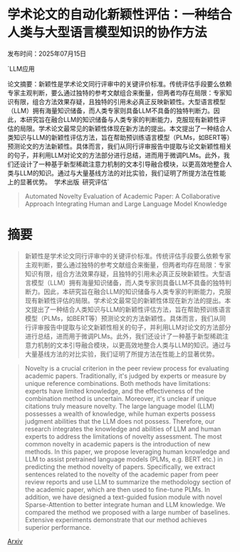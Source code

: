 # 学术论文的自动化新颖性评估：一种结合人类与大型语言模型知识的协作方法

发布时间：2025年07月15日

`LLM应用

论文摘要：新颖性是学术论文同行评审中的关键评价标准。传统评估手段要么依赖专家主观判断，要么通过独特的参考文献组合来衡量，但两者均存在局限：专家知识有限，组合方法效果存疑，且独特的引用未必真正反映新颖性。大型语言模型（LLM）拥有海量知识储备，而人类专家则具备LLM不具备的独特判断力。因此，本研究旨在融合LLM的知识储备与人类专家的判断能力，克服现有新颖性评估的局限。学术论文最常见的新颖性体现在新方法的提出。本文提出了一种结合人类知识与LLM的新颖性评估方法，旨在帮助预训练语言模型（PLMs，如BERT等）预测论文的方法新颖性。具体而言，我们从同行评审报告中提取与论文新颖性相关的句子，并利用LLM对论文的方法部分进行总结，进而用于微调PLMs。此外，我们还设计了一种基于新型稀疏注意力机制的文本引导融合模块，以更高效地整合人类与LLM的知识。通过与大量基线方法的对比实验，我们证明了所提方法在性能上的显著优势。` `学术出版` `研究评估`

> Automated Novelty Evaluation of Academic Paper: A Collaborative Approach Integrating Human and Large Language Model Knowledge

# 摘要

> 新颖性是学术论文同行评审中的关键评价标准。传统评估手段要么依赖专家主观判断，要么通过独特的参考文献组合来衡量，但两者均存在局限：专家知识有限，组合方法效果存疑，且独特的引用未必真正反映新颖性。大型语言模型（LLM）拥有海量知识储备，而人类专家则具备LLM不具备的独特判断力。因此，本研究旨在融合LLM的知识储备与人类专家的判断能力，克服现有新颖性评估的局限。学术论文最常见的新颖性体现在新方法的提出。本文提出了一种结合人类知识与LLM的新颖性评估方法，旨在帮助预训练语言模型（PLMs，如BERT等）预测论文的方法新颖性。具体而言，我们从同行评审报告中提取与论文新颖性相关的句子，并利用LLM对论文的方法部分进行总结，进而用于微调PLMs。此外，我们还设计了一种基于新型稀疏注意力机制的文本引导融合模块，以更高效地整合人类与LLM的知识。通过与大量基线方法的对比实验，我们证明了所提方法在性能上的显著优势。

> Novelty is a crucial criterion in the peer review process for evaluating academic papers. Traditionally, it's judged by experts or measure by unique reference combinations. Both methods have limitations: experts have limited knowledge, and the effectiveness of the combination method is uncertain. Moreover, it's unclear if unique citations truly measure novelty. The large language model (LLM) possesses a wealth of knowledge, while human experts possess judgment abilities that the LLM does not possess. Therefore, our research integrates the knowledge and abilities of LLM and human experts to address the limitations of novelty assessment. The most common novelty in academic papers is the introduction of new methods. In this paper, we propose leveraging human knowledge and LLM to assist pretrained language models (PLMs, e.g. BERT etc.) in predicting the method novelty of papers. Specifically, we extract sentences related to the novelty of the academic paper from peer review reports and use LLM to summarize the methodology section of the academic paper, which are then used to fine-tune PLMs. In addition, we have designed a text-guided fusion module with novel Sparse-Attention to better integrate human and LLM knowledge. We compared the method we proposed with a large number of baselines. Extensive experiments demonstrate that our method achieves superior performance.

[Arxiv](https://arxiv.org/abs/2507.11330)